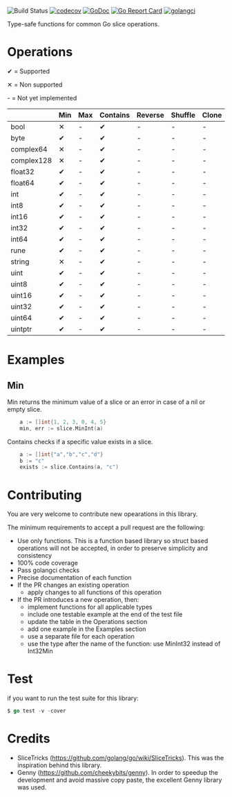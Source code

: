 ![Build Status](https://github.com/psampaz/slice/workflows/build/badge.svg)
[![codecov](https://codecov.io/gh/psampaz/slice/branch/master/graph/badge.svg)](https://codecov.io/gh/psampaz/slice)
[![GoDoc](https://godoc.org/github.com/psampaz/slice?status.svg)](https://godoc.org/github.com/psampaz/slice)
[![Go Report Card](https://goreportcard.com/badge/github.com/psampaz/slice)](https://goreportcard.com/report/github.com/psampaz/slice)
[![golangci](https://golangci.com/badges/github.com/psampaz/slice.svg)](https://golangci.com/r/github.com/psampaz/slice)

Type-safe functions for common Go slice operations.


# Operations 

✔ = Supported 

✕ = Non supported 

\- = Not yet implemented

|            | Min | Max | Contains | Reverse | Shuffle | Clone | Deduplicate | Insert | Delete |
| ---------- | --- | --- | -------- | ------- | ------- | ----- | ----------- | ------ | ------ |
| bool       | ✕   | -   | ✔        | -       | -       | -     | -           | -      | -      |
| byte       | ✔   | -   | ✔        | -       | -       | -     | -           | -      | -      |
| complex64  | ✕   | -   | ✔        | -       | -       | -     | -           | -      | -      |
| complex128 | ✕   | -   | ✔        | -       | -       | -     | -           | -      | -      |
| float32    | ✔   | -   | ✔        | -       | -       | -     | -           | -      | -      |
| float64    | ✔   | -   | ✔        | -       | -       | -     | -           | -      | -      |
| int        | ✔   | -   | ✔        | -       | -       | -     | -           | -      | -      |
| int8       | ✔   | -   | ✔        | -       | -       | -     | -           | -      | -      |
| int16      | ✔   | -   | ✔        | -       | -       | -     | -           | -      | -      |
| int32      | ✔   | -   | ✔        | -       | -       | -     | -           | -      | -      |
| int64      | ✔   | -   | ✔        | -       | -       | -     | -           | -      | -      |
| rune       | ✔   | -   | ✔        | -       | -       | -     | -           | -      | -      |
| string     | ✕   | -   | ✔        | -       | -       | -     | -           | -      | -      |
| uint       | ✔   | -   | ✔        | -       | -       | -     | -           | -      | -      |
| uint8      | ✔   | -   | ✔        | -       | -       | -     | -           | -      | -      |
| uint16     | ✔   | -   | ✔        | -       | -       | -     | -           | -      | -      |
| uint32     | ✔   | -   | ✔        | -       | -       | -     | -           | -      | -      |
| uint64     | ✔   | -   | ✔        | -       | -       | -     | -           | -      | -      |
| uintptr    | ✔   | -   | ✔        | -       | -       | -     | -           | -      | -      |

# Examples

## Min

Min returns the minimum value of a slice or an error in case of a nil or empty slice.
```go
    a := []int{1, 2, 3, 0, 4, 5}
    min, err := slice.MinInt(a)
```

Contains checks if a specific value exists in a slice.
```go
    a := []int{"a","b","c","d"}
    b := "c"
    exists := slice.Contains(a, "c")
```

# Contributing

You are very welcome to contribute new opearations in this library.

The minimum requirements to accept a pull request are the following:

- Use only functions. This is a function based library so struct based operations will not be accepted, in order to preserve simplicity and consistency 
- 100% code coverage
- Pass golangci checks
- Precise documentation of each function
- If the PR changes an existing operation
    - apply changes to all functions of this operation
- If the PR introduces a new operation, then:
    - implement functions for all applicable types
    - include one testable example at the end of the test file
    - update the table in the Operations section
    - add one example in the Examples section
    - use a separate file for each operation
    - use the type after the name of the function: use MinInt32  instead of Int32Min

# Test

if you want to run the test suite for this library:

```go
$ go test -v -cover
```

# Credits

- SliceTricks (https://github.com/golang/go/wiki/SliceTricks). This was the inspiration behind this library.
- Genny (https://github.com/cheekybits/genny). In order to speedup the development and avoid massive copy paste, the excellent Genny library was used.
